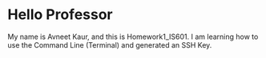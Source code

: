 # Hello Professor

My name is Avneet Kaur, and this is Homework1_IS601. I am learning how to use the Command Line (Terminal) and generated an SSH Key.
